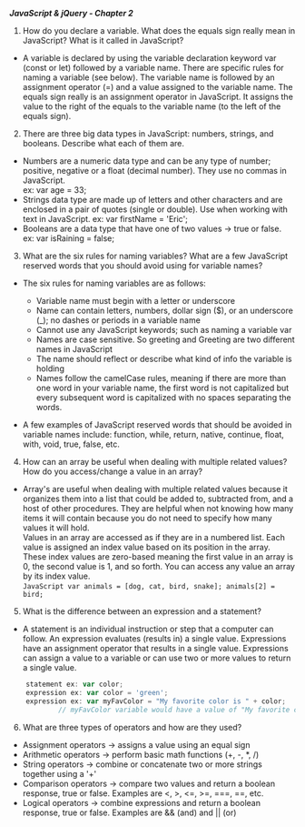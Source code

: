 ***JavaScript & jQuery - Chapter 2***

1. How do you declare a variable. What does the equals sign really mean in JavaScript? What is it called in JavaScript?

  - A variable is declared by using the variable declaration keyword var (const or let) followed by a variable name.  There are specific rules for naming a variable (see below).  The variable name is followed by an assignment operator (=) and a value assigned to the variable name.  The equals sign really is an assignment operator in JavaScript.  It assigns the value to the right of the equals to the variable name (to the left of the equals sign).


2. There are three big data types in JavaScript: numbers, strings, and booleans. Describe what each of them are.

  - Numbers are a numeric data type and can be any type of number; positive, negative or a float (decimal number).  They use no commas in JavaScript.  
      ex: var age = 33;  
  - Strings data type are made up of letters and other characters and are enclosed in a pair of quotes (single or double).  Use when working with text in JavaScript.
      ex: var firstName = 'Eric';
  - Booleans are a data type that have one of two values -> true or false.  
      ex: var isRaining = false;


3. What are the six rules for naming variables? What are a few JavaScript reserved words that you should avoid using for variable names?

  - The six rules for naming variables are as follows:
    - Variable name must begin with a letter or underscore
    - Name can contain letters, numbers, dollar sign ($), or an underscore (_); no dashes or periods in a variable name
    - Cannot use any JavaScript keywords; such as naming a variable var
    - Names are case sensitive.  So greeting and Greeting are two different names in JavaScript
    - The name should reflect or describe what kind of info the variable is holding
    - Names follow the camelCase rules, meaning if there are more than one word in your variable name, the first word is not capitalized but every subsequent word is capitalized with no spaces separating the words.  

  - A few examples of JavaScript reserved words that should be avoided in variable names include: function, while, return, native, continue, float, with, void, true, false, etc.  


4. How can an array be useful when dealing with multiple related values? How do you access/change a value in an array?

  - Array's are useful when dealing with multiple related values because it organizes them into a list that could be added to, subtracted from, and a host of other procedures.  They are helpful when not knowing how many items it will contain because you do not need to specify how many values it will hold.   
    Values in an array are accessed as if they are in a numbered list.  Each value is assigned an index value based on its position in the array.  These index values are zero-based meaning the first value in an array is 0, the second value is 1, and so forth.  You can access any value an array by its index value.  
        ```JavaScript
          var animals = [dog, cat, bird, snake];
          animals[2] = bird;
        ```


5. What is the difference between an expression and a statement?

  - A statement is an individual instruction or step that a computer can follow. An expression evaluates (results in) a single value.  Expressions have an assignment operator that results in a single value. Expressions can assign a value to a variable or can use two or more values to return a single value.
  ```JavaScript
      statement ex: var color;
      expression ex: var color = 'green';
      expression ex: var myFavColor = "My favorite color is " + color;
              // myFavColor variable would have a value of "My favorite color is green";
  ```

6. What are three types of operators and how are they used?

  - Assignment operators -> assigns a value using an equal sign
  - Arithmetic operators -> perform basic math functions (+, -, *, /)
  - String operators -> combine or concatenate two or more strings together using a '+'
  - Comparison operators -> compare two values and return a boolean response, true or false.  Examples are <, >, <=, >=, ===, ==, etc.
  - Logical operators -> combine expressions and return a boolean response, true or false.  Examples are && (and) and || (or) 
